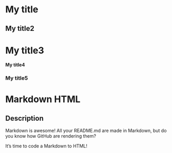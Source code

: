 # My title
## My title2
# My title3
#### My title4
### My title5
# Markdown HTML

## Description
Markdown is awesome! All your README.md are made in Markdown, but do you know how GitHub are rendering them?

It’s time to code a Markdown to HTML!
